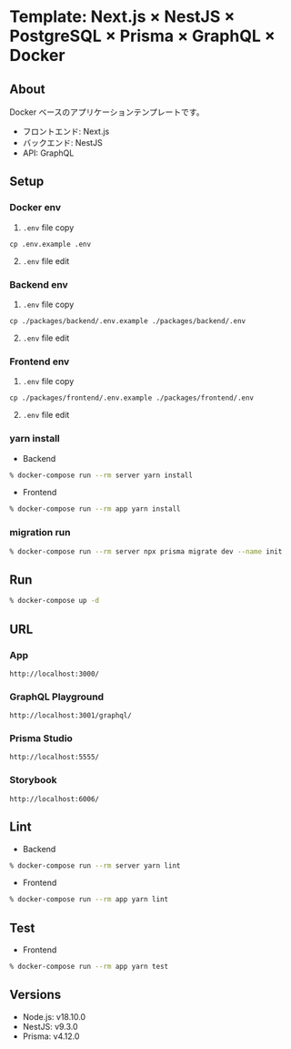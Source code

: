 # Template: Next.js × NestJS × PostgreSQL × Prisma × GraphQL × Docker

## About

Docker ベースのアプリケーションテンプレートです。

- フロントエンド: Next.js
- バックエンド: NestJS
- API: GraphQL

## Setup

### Docker env

1. `.env` file copy

```
cp .env.example .env
```

2. `.env` file edit

### Backend env

1. `.env` file copy

```
cp ./packages/backend/.env.example ./packages/backend/.env
```

2. `.env` file edit

### Frontend env

1. `.env` file copy

```
cp ./packages/frontend/.env.example ./packages/frontend/.env
```

2. `.env` file edit

### yarn install

- Backend

```sh
% docker-compose run --rm server yarn install
```

- Frontend

```sh
% docker-compose run --rm app yarn install
```

### migration run

```sh
% docker-compose run --rm server npx prisma migrate dev --name init
```

## Run

```sh
% docker-compose up -d
```

## URL

### App

```
http://localhost:3000/
```

### GraphQL Playground

```
http://localhost:3001/graphql/
```

### Prisma Studio

```
http://localhost:5555/
```

### Storybook

```
http://localhost:6006/
```

## Lint

- Backend

```sh
% docker-compose run --rm server yarn lint
```

- Frontend

```sh
% docker-compose run --rm app yarn lint
```

## Test

- Frontend

```sh
% docker-compose run --rm app yarn test
```

## Versions

- Node.js: v18.10.0
- NestJS: v9.3.0
- Prisma: v4.12.0
